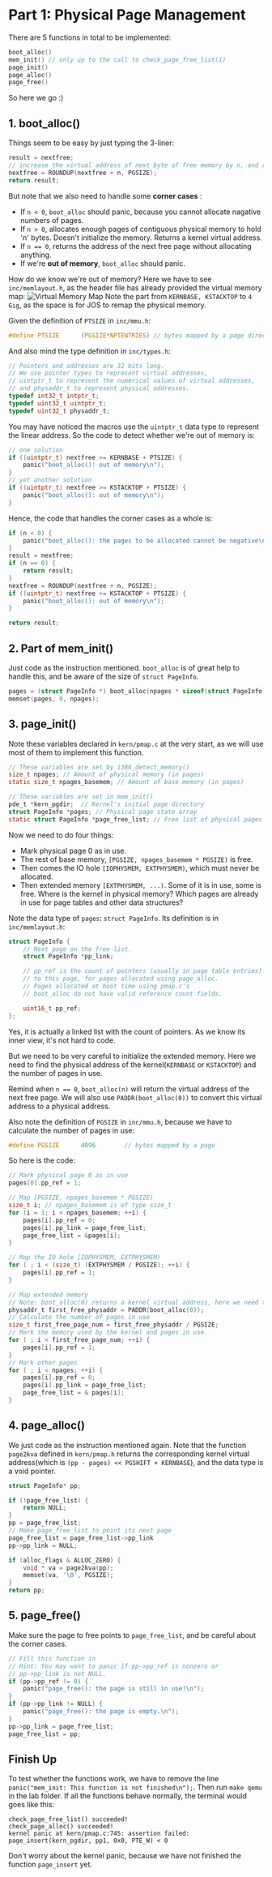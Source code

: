 # Part 1: Physical Page Management

There are 5 functions in total to be implemented:
```c
boot_alloc()
mem_init() // only up to the call to check_page_free_list(1)
page_init()
page_alloc()
page_free()
```
So here we go :)

## 1. boot_alloc()

Things seem to be easy by just typing the 3-liner:
```c
result = nextfree;
// increase the virtual address of next byte of free memory by n, and round up to the nearest multiple of PGSIZE
nextfree = ROUNDUP(nextfree + n, PGSIZE);
return result;
```
But note that we also need to handle some **corner cases** :
- If ``n < 0``, ``boot_alloc`` should panic, because you cannot allocate nagative numbers of pages.
- If ``n > 0``, allocates enough pages of contiguous physical memory to hold 'n' bytes. Doesn't initialize the memory. Returns a kernel virtual address.
- If ``n == 0``, returns the address of the next free page without allocating anything.
- If we're **out of memory**, ``boot_alloc`` should panic.

How do we know we're out of memory? Here we have to see ``inc/memlayout.h``, as the header file has already provided the virtual memory map:
![Virtual Memory Map](virtu-mem-map.png)
Note the part from ``KERNBASE, KSTACKTOP`` to ``4 Gig``, as the space is for JOS to remap the physical memory. 

Given the definition of ``PTSIZE`` in ``inc/mmu.h``:
```c
#define PTSIZE		(PGSIZE*NPTENTRIES) // bytes mapped by a page directory entry
```
And also mind the type definition in ``inc/types.h``:
```c
// Pointers and addresses are 32 bits long.
// We use pointer types to represent virtual addresses,
// uintptr_t to represent the numerical values of virtual addresses,
// and physaddr_t to represent physical addresses.
typedef int32_t intptr_t;
typedef uint32_t uintptr_t;
typedef uint32_t physaddr_t;
```
You may have noticed the macros use the ``uintptr_t`` data type to represent the linear address. So the code to detect whether we're out of memory is:
```c
// one solution
if ((uintptr_t) nextfree >= KERNBASE + PTSIZE) {
    panic("boot_alloc(): out of memory\n");
}
// yet another solution
if ((uintptr_t) nextfree >= KSTACKTOP + PTSIZE) {
    panic("boot_alloc(): out of memory\n");
}
```

Hence, the code that handles the corner cases as a whole is:
```c
if (n < 0) {
    panic("boot_alloc(): the pages to be allocated cannot be negative\n");
}
result = nextfree;
if (n == 0) {
    return result;
}
nextfree = ROUNDUP(nextfree + n, PGSIZE); 
if ((uintptr_t) nextfree >= KSTACKTOP + PTSIZE) {
    panic("boot_alloc(): out of memory\n");
}

return result;
```

## 2. Part of mem_init()
Just code as the instruction mentioned. ``boot_alloc`` is of great help to handle this, and be aware of the size of ``struct PageInfo``.
```c
pages = (struct PageInfo *) boot_alloc(npages * sizeof(struct PageInfo));
memset(pages, 0, npages);
```

## 3. page_init()
Note these variables declared in ``kern/pmap.c`` at the very start, as we will use most of them to implement this function.
```c
// These variables are set by i386_detect_memory()
size_t npages; // Amount of physical memory (in pages)
static size_t npages_basemem; // Amount of base memory (in pages)

// These variables are set in mem_init()
pde_t *kern_pgdir;	// Kernel's initial page directory
struct PageInfo *pages;	// Physical page state array
static struct PageInfo *page_free_list;	// Free list of physical pages
```
Now we need to do four things:
- Mark physical page 0 as in use.
- The rest of base memory, ``[PGSIZE, npages_basemem * PGSIZE)`` is free.
- Then comes the IO hole ``[IOPHYSMEM, EXTPHYSMEM)``, which must never be allocated.
- Then extended memory ``[EXTPHYSMEM, ...)``. Some of it is in use, some is free. Where is the kernel in physical memory?  Which pages are already in use for page tables and other data structures?

Note the data type of ``pages``: ``struct PageInfo``. Its definition is in ``inc/memlayout.h``:
```c
struct PageInfo {
	// Next page on the free list.
	struct PageInfo *pp_link;

	// pp_ref is the count of pointers (usually in page table entries)
	// to this page, for pages allocated using page_alloc.
	// Pages allocated at boot time using pmap.c's
	// boot_alloc do not have valid reference count fields.

	uint16_t pp_ref;
};
```
Yes, it is actually a linked list with the count of pointers. As we know its inner view, it's not hard to code.

But we need to be very careful to initialize the extended memory.
Here we need to find the physical address of the kernel(``KERNBASE`` or ``KSTACKTOP``) and the number of pages in use.

Remind when ``n == 0``, ``boot_alloc(n)`` will return the virtual address of the next free page. We will also use ``PADDR(boot_alloc(0))`` to convert this virtual address to a physical address.

Also note the definition of ``PGSIZE`` in ``inc/mmu.h``, because we have to calculate the number of pages in use:
```c
#define PGSIZE		4096		// bytes mapped by a page
```

So here is the code:

```c
// Mark physical page 0 as in use
pages[0].pp_ref = 1;

// Map [PGSIZE, npages_basemem * PGSIZE)
size_t i; // npages_basemem is of type size_t
for (i = 1; i < npages_basemem; ++i) {
	pages[i].pp_ref = 0;
	pages[i].pp_link = page_free_list;
	page_free_list = &pages[i];
}

// Map the IO hole [IOPHYSMEM, EXTPHYSMEM)
for ( ; i < (size_t) (EXTPHYSMEM / PGSIZE); ++i) {
	pages[i].pp_ref = 1;
}

// Map extended memory
// Note: boot_alloc(0) returns a kernel virtual address, here we need to convert it to a physical address
physaddr_t first_free_physaddr = PADDR(boot_alloc(0));
// Calculate the number of pages in use
size_t first_free_page_num = first_free_physaddr / PGSIZE;
// Mark the memory used by the kernel and pages in use
for ( ; i < first_free_page_num; ++i) {
	pages[i].pp_ref = 1;
}
// Mark other pages
for ( ; i < npages; ++i) {
	pages[i].pp_ref = 0;
	pages[i].pp_link = page_free_list;
	page_free_list = & pages[i];
}
```

## 4. page_alloc()

We just code as the instruction mentioned again. Note that the function ``page2kva`` defined in ``kern/pmap.h`` returns the corresponding kernel virtual address(which is ``(pp - pages) << PGSHIFT + KERNBASE``), and the data type is a void pointer.
```c
struct PageInfo* pp;

if (!page_free_list) {
	return NULL;
}
pp = page_free_list;
// Make page_free_list to point its next page
page_free_list = page_free_list->pp_link
pp->pp_link = NULL;

if (alloc_flags & ALLOC_ZERO) {
	void * va = page2kva(pp);
	memset(va, '\0', PGSIZE);
}
return pp;
```

## 5. page_free()

Make sure the page to free points to ``page_free_list``, and be careful about the corner cases.
```c
// Fill this function in
// Hint: You may want to panic if pp->pp_ref is nonzero or
// pp->pp_link is not NULL.
if (pp->pp_ref != 0) {
	panic("page_free(): the page is still in use!\n");
}
if (pp->pp_link != NULL) {
	panic("page_free(): the page is empty.\n");
}
pp->pp_link = page_free_list;
page_free_list = pp;
```

## Finish Up

To test whether the functions work, we have to remove the line ``panic("mem_init: This function is not finished\n");``. Then run ``make qemu`` in the lab folder. If all the functions behave normally, the terminal would goes like this:
```
check_page_free_list() succeeded!
check_page_alloc() succeeded!
kernel panic at kern/pmap.c:745: assertion failed: page_insert(kern_pgdir, pp1, 0x0, PTE_W) < 0
```
Don't worry about the kernel panic, because we have not finished the function ``page_insert`` yet.